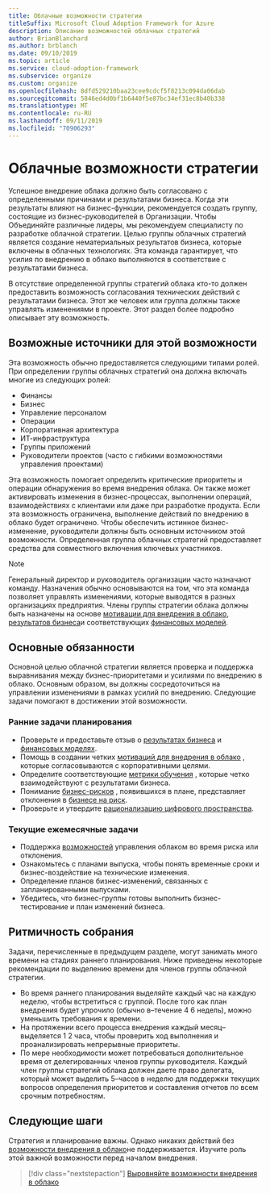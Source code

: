 ```yaml
---
title: Облачные возможности стратегии
titleSuffix: Microsoft Cloud Adoption Framework for Azure
description: Описание возможностей облачных стратегий
author: BrianBlanchard
ms.author: brblanch
ms.date: 09/10/2019
ms.topic: article
ms.service: cloud-adoption-framework
ms.subservice: organize
ms.custom: organize
ms.openlocfilehash: 8dfd529210baa23cee9cdcf5f8213c094da06dab
ms.sourcegitcommit: 5846ed4d0bf1b6440f5e87bc34ef31ec8b40b338
ms.translationtype: MT
ms.contentlocale: ru-RU
ms.lasthandoff: 09/11/2019
ms.locfileid: "70906293"
---
```

# <a name="cloud-strategy-capabilities"></a>Облачные возможности стратегии

Успешное внедрение облака должно быть согласовано с определенными причинами и результатами бизнеса. Когда эти результаты влияют на бизнес-функции, рекомендуется создать группу, состоящие из бизнес-руководителей в Организации. Чтобы Объединяйте различные лидеры, мы рекомендуем специалисту по разработке облачной стратегии. Целью группы облачных стратегий является создание нематериальных результатов бизнеса, которые включены в облачных технологиях. Эта команда гарантирует, что усилия по внедрению в облако выполняются в соответствие с результатами бизнеса.

В отсутствие определенной группы стратегий облака кто-то должен предоставить возможность согласования технических действий с результатами бизнеса. Этот же человек или группа должны также управлять изменениями в проекте. Этот раздел более подробно описывает эту возможность.

## <a name="possible-sources-for-this-capability"></a>Возможные источники для этой возможности

Эта возможность обычно предоставляется следующими типами ролей. При определении группы облачных стратегий она должна включать многие из следующих ролей:

- Финансы
- Бизнес
- Управление персоналом
- Операции
- Корпоративная архитектура
- ИТ-инфраструктура
- Группы приложений
- Руководители проектов (часто с гибкими возможностями управления проектами)

Эта возможность помогает определить критические приоритеты и операции обнаружения во время внедрения облака. Он также может активировать изменения в бизнес-процессах, выполнении операций, взаимодействиях с клиентами или даже при разработке продукта. Если эта возможность ограничена, выполнение действий по внедрению в облако будет ограничено. Чтобы обеспечить истинное бизнес-изменение, руководители должны быть основным источником этой возможности. Определенная группа облачных стратегий предоставляет средства для совместного включения ключевых участников.

> [!NOTE]
> Генеральный директор и руководитель организации часто назначают команду. Назначения обычно основываются на том, что эта команда позволяет управлять изменениями, которые выводятся в разных организациях предприятия. Члены группы стратегии облака должны быть назначены на основе [мотивации для внедрения в облако](../business-strategy/motivations-why-are-we-moving-to-the-cloud.md), [результатов бизнеса](../business-strategy/business-outcomes/index.md)и соответствующих [финансовых моделей](../business-strategy/financial-models.md).

## <a name="key-responsibilities"></a>Основные обязанности

Основной целью облачной стратегии является проверка и поддержка выравнивания между бизнес-приоритетами и усилиями по внедрению в облако. Основным образом, вы должны сосредоточиться на управлении изменениями в рамках усилий по внедрению. Следующие задачи помогают в достижении этой возможности.

### <a name="early-planning-tasks"></a>Ранние задачи планирования

- Проверьте и предоставьте отзыв о [результатах бизнеса](../business-strategy/business-outcomes/index.md) и [финансовых моделях](../business-strategy/financial-models.md).
- Помощь в создании четких [мотиваций для внедрения в облако](../business-strategy/motivations-why-are-we-moving-to-the-cloud.md) , которые согласовываются с корпоративными целями.
- Определите соответствующие [метрики обучения](../business-strategy/learning-metrics.md) , которые четко взаимодействуют с результатами бизнеса.
- Понимание [бизнес-рисков](../governance/policy-compliance/risk-tolerance.md) , появившихся в плане, представляет отклонения в [бизнесе на риск](../governance/policy-compliance/risk-tolerance.md).
- Проверьте и утвердите [рационализацию цифрового пространства](../digital-estate/rationalize.md).

### <a name="ongoing-monthly-tasks"></a>Текущие ежемесячные задачи

- Поддержка [возможностей](./cloud-governance.md) управления облаком во время риска или отклонения.
- Ознакомьтесь с планами выпуска, чтобы понять временные сроки и бизнес-воздействие на технические изменения.
- Определение планов бизнес-изменений, связанных с запланированными выпусками.
- Убедитесь, что бизнес-группы готовы выполнить бизнес-тестирование и план изменений бизнеса.

## <a name="meeting-cadence"></a>Ритмичность собрания

Задачи, перечисленные в предыдущем разделе, могут занимать много времени на стадиях раннего планирования. Ниже приведены некоторые рекомендации по выделению времени для членов группы облачной стратегии.

- Во время раннего планирования выделяйте каждый час на каждую неделю, чтобы встретиться с группой. После того как план внедрения будет упрочило (обычно в&ndash;течение 4 6 недель), можно уменьшить требования к времени.
- На протяжении всего процесса внедрения каждый месяц&ndash;выделяется 1 2 часа, чтобы проверить ход выполнения и проанализировать непрерывные приоритеты.
- По мере необходимости может потребоваться дополнительное время от делегированных членов группы руководителя. Каждый член группы стратегий облака должен даете право делегата, который может выделить 5&ndash;часов в неделю для поддержки текущих вопросов определения приоритетов и составления отчетов по всем срочным потребностям.

## <a name="next-steps"></a>Следующие шаги

Стратегия и планирование важны. Однако никаких действий без [возможности внедрения в облако](./cloud-adoption.md)не поддерживается. Изучите роль этой важной возможности перед началом внедрения.

> [!div class="nextstepaction"]
> [Выровняйте возможности внедрения в облако](./cloud-adoption.md)
